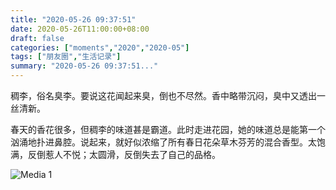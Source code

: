 ```yaml
---
title: "2020-05-26 09:37:51"
date: 2020-05-26T11:00:00+08:00
draft: false
categories: ["moments","2020","2020-05"]
tags: ["朋友圈","生活记录"]
summary: "2020-05-26 09:37:51..."
---
```


稠李，俗名臭李。要说这花闻起来臭，倒也不尽然。香中略带沉闷，臭中又透出一丝清新。

春天的香花很多，但稠李的味道甚是霸道。此时走进花园，她的味道总是能第一个汹涌地扑进鼻腔。说起来，就好似浓缩了所有春日花朵草木芬芳的混合香型。太饱满，反倒惹人不悦；太圆滑，反倒失去了自己的品格。

![Media 1](/Moments/photos/2020-05-26/202005260937510.jpg)

